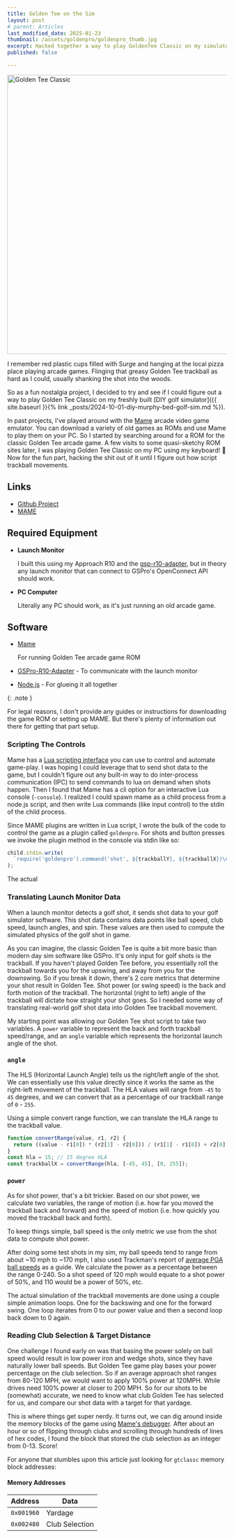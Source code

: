 ```yaml
---
title: Golden Tee on the Sim
layout: post
# parent: Articles
last_modified_date: 2025-01-23
thumbnail: /assets/goldenpro/goldenpro_thumb.jpg
excerpt: Hacked together a way to play GoldenTee Classic on my simulator
published: false

---
```


<img width="640" src="/assets/goldenpro/goldenpro_screen.jpg" alt="Golden Tee Classic" />

I remember red plastic cups filled with Surge and hanging at the local pizza place playing arcade games. Flinging that greasy Golden Tee trackball as hard as I could, usually shanking the shot into the woods.

So as a fun nostalgia project, I decided to try and see if I could figure out a way to play Golden Tee Classic on my freshly built [DIY golf simulator]({{ site.baseurl }}{% link _posts/2024-10-01-diy-murphy-bed-golf-sim.md %}).

In past projects, I've played around with the [Mame](https://www.mamedev.org/) arcade video game emulator. You can download a variety of old games as ROMs and use Mame to play them on your PC. So I started by searching around for a ROM for the classic Golden Tee arcade game. A few visits to some quasi-sketchy ROM sites later, I was playing Golden Tee Classic on my PC using my keyboard! 🎉 Now for the fun part, hacking the shit out of it until I figure out how script trackball movements.

## Links

- [Github Project](https://github.com/dudewheresmycode/golden-pro-sim)
- [MAME](https://www.mamedev.org/)

## Required Equipment

- **Launch Monitor**

  I built this using my Approach R10 and the [gsp-r10-adapter](https://github.com/mholow/gsp-r10-adapter), but in theory any launch monitor that can connect to GSPro's OpenConnect API should work.

- **PC Computer**

  Literally any PC should work, as it's just running an old arcade game.

## Software

- [Mame](https://www.mamedev.org/)

  For running Golden Tee arcade game ROM

- [GSPro-R10-Adapter](https://github.com/mholow/gsp-r10-adapter) - To communicate with the launch monitor

- [Node.js](https://nodejs.org/) - For glueing it all together

{: .note }

For legal reasons, I don't provide any guides or instructions for downloading the game ROM or setting up MAME. But there's plenty of information out there for getting that part setup.

### Scripting The Controls

Mame has a [Lua scripting interface](https://docs.mamedev.org/luascript/index.html) you can use to control and automate game-play. I was hoping I could leverage that to send shot data to the game, but I couldn't figure out any built-in way to do inter-process communication (IPC) to send commands to lua on demand when shots happen. Then I found that Mame has a cli option for an interactive Lua console (`-console`). I realized I could spawn mame as a child process from a node.js script, and then write Lua commands (like input control) to the stdin of the child process.

Since MAME plugins are written in Lua script, I wrote the bulk of the code to control the game as a plugin called `goldenpro`. For shots and button presses we invoke the plugin method in the console via stdin like so:

```javascript
child.stdin.write(
  `require('goldenpro').command('shot', ${trackballY}, ${trackballX})\n`
);
```

The actual

### Translating Launch Monitor Data

When a launch monitor detects a golf shot, it sends shot data to your golf simulator software. This shot data contains data points like ball speed, club speed, launch angles, and spin. These values are then used to compute the simulated physics of the golf shot in game.

As you can imagine, the classic Golden Tee is quite a bit more basic than modern day sim software like GSPro. It's only input for golf shots is the trackball. If you haven't played Golden Tee before, you essentially roll the trackball towards you for the upswing, and away from you for the downswing. So if you break it down, there's 2 core metrics that determine your shot result in Golden Tee. Shot power (or swing speed) is the back and forth motion of the trackball. The horizontal (right to left) angle of the trackball will dictate how straight your shot goes. So I needed some way of translating real-world golf shot data into Golden Tee trackball movement.

My starting point was allowing our Golden Tee shot script to take two variables. A `power` variable to represent the back and forth trackball speed/range, and an `angle` variable which represents the horizontal launch angle of the shot.

### `angle`

The HLS (Horizontal Launch Angle) tells us the right/left angle of the shot. We can essentially use this value directly since it works the same as the right-left movement of the trackball. The HLA values will range from `-45` to `45` degrees, and we can convert that as a percentage of our trackball range of `0` - `255`.

Using a simple convert range function, we can translate the HLA range to the trackball value.

```javascript
function convertRange(value, r1, r2) {
  return ((value - r1[0]) * (r2[1] - r2[0])) / (r1[1] - r1[0]) + r2[0];
}
const hla = 15; // 15 degree HLA
const trackballX = convertRange(hla, [-45, 45], [0, 255]);
```

### `power`

As for shot power, that's a bit trickier. Based on our shot power, we calculate two variables, the range of motion (i.e. how far you moved the trackball back and forward) and the speed of motion (i.e. how quickly you moved the trackball back and forth).

To keep things simple, ball speed is the only metric we use from the shot data to compute shot power.

After doing some test shots in my sim, my ball speeds tend to range from about ~10 mph to ~170 mph, I also used Trackman's report of [average PGA ball speeds](https://trackman.com/blog/golf/ball-speed) as a guide. We calculate the power as a percentage between the range 0-240. So a shot speed of 120 mph would equate to a shot power of 50%, and 110 would be a power of 50%, etc.

The actual simulation of the trackball movements are done using a couple simple animation loops. One for the backswing and one for the forward swing. One loop iterates from 0 to our power value and then a second loop back down to 0 again.

### Reading Club Selection & Target Distance

One challenge I found early on was that basing the power solely on ball speed would result in low power iron and wedge shots, since they have naturally lower ball speeds. But Golden Tee game play bases your power percentage on the club selection. So if an average approach shot ranges from 80-120 MPH, we would want to apply 100% power at 120MPH. While drives need 100% power at closer to 200 MPH. So for our shots to be (somewhat) accurate, we need to know what club Golden Tee has selected for us, and compare our shot data with a target for that yardage.

This is where things get super nerdy. It turns out, we can dig around inside the memory blocks of the game using [Mame's debugger](https://docs.mamedev.org/debugger/index.html). After about an hour or so of flipping through clubs and scrolling through hundreds of lines of hex codes, I found the block that stored the club selection as an integer from 0-13. Score!

For anyone that stumbles upon this article just looking for `gtclassc` memory block addresses:

#### Memory Addresses

| Address    | Data           |
| ---------- | -------------- |
| `0x001960` | Yardage        |
| `0x002480` | Club Selection |
